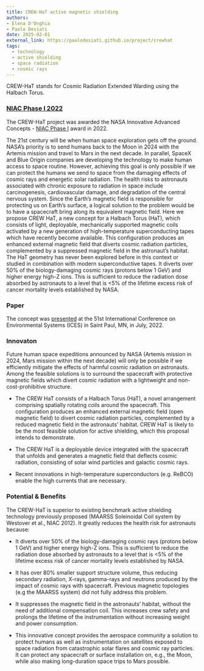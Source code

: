 ```yaml
---
title: CREW-HaT active magnetic shielding
authors:
- Elena D'Onghia
- Paolo Desiati
date: 2025-02-01
external_link: https://paolodesiati.github.io/project/crewhat
tags:
  - technology
  - active shielding
  - space radiation
  - cosmic rays
---
```


CREW-HaT stands for Cosmic Radiation Extended Warding using the Halbach Torus.

### [NIAC Phase I 2022](https://www.nasa.gov/general/niac-2022-phase-i-and-phase-ii-selections/)

The CREW-HaT project was awarded the NASA Innovative Advanced Concepts - [NIAC Phase I](https://www.nasa.gov/general/crew-hat-cosmic-radiation-extended-warding-using-the-halbach-torus/) award in 2022.

The 21st century will be when human space exploration gets off the ground. NASA’s priority is to send humans back to the Moon in 2024 with the Artemis mission and travel to Mars in the next decade. In parallel, SpaceX and Blue Origin companies are developing the technology to make human access to space routine. However, achieving this goal is only possible if we can protect the humans we send to space from the damaging effects of cosmic rays and energetic solar radiation. The health risks to astronauts associated with chronic exposure to radiation in space include carcinogenesis, cardiovascular damage, and degradation of the central nervous system. Since the Earth’s magnetic field is responsible for protecting us on Earth’s surface, a logical solution to the problem would be to have a spacecraft bring along its equivalent magnetic field. Here we propose CREW HaT, a new concept for a Halbach Torus (HaT), which consists of light, deployable, mechanically supported magnetic coils activated by a new generation of high-temperature superconducting tapes which have recently become available. This configuration produces an enhanced external magnetic field that diverts cosmic radiation particles, complemented by a suppressed magnetic field in the astronaut’s habitat. The HaT geometry has never been explored before in this context or studied in combination with modern superconductive tapes.  It diverts over 50% of the biology-damaging cosmic rays (protons below 1 GeV) and higher energy high-Z ions. This is sufficient to reduce the radiation dose absorbed by astronauts to a level that is <5% of the lifetime excess risk of cancer mortality levels established by NASA.

### Paper

The concept was [presented](https://hdl.handle.net/2346/89618) at the 51st International Conference on Environmental Systems (ICES) in Saint Paul, MN, in July, 2022.

### Innovaton

Future human space expeditions announced by NASA (Artemis mission in 2024, Mars mission within the next decade) will only be possible if we efficiently mitigate the effects of harmful cosmic radiation on astronauts. Among the feasible solutions is to surround the spacecraft with protective magnetic fields which divert cosmic radiation with a lightweight and non-cost-prohibitive structure.

- The CREW HaT consists of a Halbach Torus (HaT), a novel arrangement comprising spatially rotating coils around the spacecraft. This configuration produces an enhanced external magnetic field (open magnetic field) to divert cosmic radiation particles, complemented by a reduced magnetic field in the astronauts’ habitat. CREW HaT is likely to be the most feasible solution for active shielding, which this proposal intends to demonstrate.

- The CREW HaT is a deployable device integrated with the spacecraft that unfolds and generates a magnetic field that deflects cosmic radiation, consisting of solar wind particles and galactic cosmic rays.

- Recent innovations in high-temperature superconductors (e.g. ReBCO) enable the high currents that are necessary.

### Potential & Benefits

The CREW-HaT is superior to existing benchmark active shielding technology previously proposed (MAARSS Soleinoidal Coil system by Westover et al., NIAC 2012). It greatly reduces the health risk for astronauts because:

- It diverts over 50% of the biology-damaging cosmic rays (protons below 1 GeV) and higher energy high-Z ions. This is sufficient to reduce the radiation dose absorbed by astronauts to a level that is <5% of the lifetime excess risk of cancer mortality levels established by NASA.

- It has over 80% smaller support structure volume, thus reducing secondary radiation, X-rays, gamma-rays and neutrons produced by the impact of cosmic rays with spacecraft. Previous magnetic topologies (e.g the MAARSS system) did not fully address this problem.

- It suppresses the magnetic field in the astronauts’ habitat, without the need of additional compensation coil. This increases crew safety and prolongs the lifetime of the instrumentation without increasing weight and power consumption.

- This innovative concept provides the aerospace community a solution to protect humans as well as instrumentation on satellites exposed to space radiation from catastrophic solar flares and cosmic ray particles. It can protect any spacecraft or surface installation on, e.g., the Moon, while also making long-duration space trips to Mars possible.

<!--more-->
